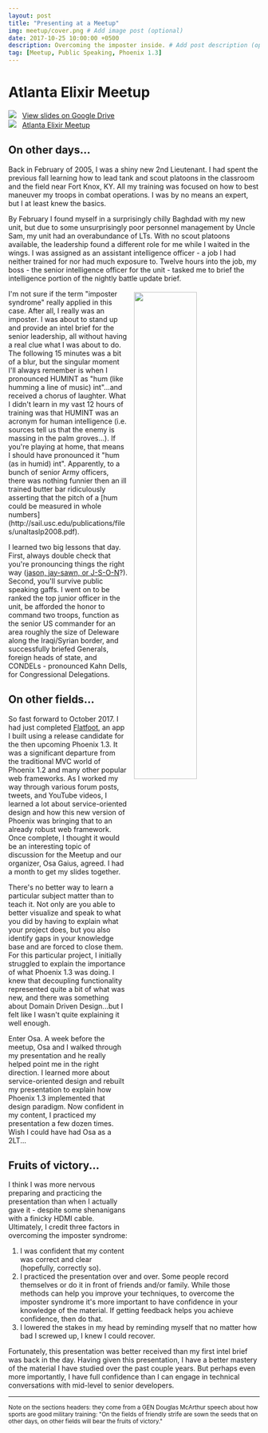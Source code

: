 ```yaml
---
layout: post
title: "Presenting at a Meetup"
img: meetup/cover.png # Add image post (optional)
date: 2017-10-25 10:00:00 +0500
description: Overcoming the imposter inside. # Add post description (optional)
tag: [Meetup, Public Speaking, Phoenix 1.3]
---
```

# Atlanta Elixir Meetup

![](https://ssl.gstatic.com/docs/doclist/images/infinite_arrow_favicon_4.ico) &nbsp;&nbsp;<a href="https://docs.google.com/presentation/d/1fbS_BCUKQN7MfHBLXxra_gb-hCKbY9DqSe-ePKoA5wY/edit?usp=sharing" target="\_blank">View slides on Google Drive</a>
<br>
![](https://secure.meetupstatic.com/s/img/68780390453345256452178/favicon.ico) &nbsp;&nbsp;<a href="https://www.meetup.com/atlantaelixir/" target="\_blank">Atlanta Elixir Meetup</a>


## On other days...

Back in February of 2005, I was a shiny new 2nd Lieutenant. I had spent the previous fall learning how to lead tank and scout platoons in the classroom and the field near Fort Knox, KY. All my training was focused on how to best maneuver my troops in combat operations. I was by no means an expert, but I at least knew the basics.

By February I found myself in a surprisingly chilly Baghdad with my new unit, but due to some unsurprisingly poor personnel management by Uncle Sam, my unit had an overabundance of LTs.  With no scout platoons available, the leadership found a different role for me while I waited in the wings. I was assigned as an assistant intelligence officer - a job I had neither trained for nor had much exposure to. Twelve hours into the job, my boss - the senior intelligence officer for the unit - tasked me to brief the intelligence portion of the nightly battle update brief.
<br>

<img src="http://militaryhumor.net/wp-content/uploads/2015/11/military-humor-i-found-lt-barb-wire.jpg" align="right" width="50%" style="float: right; padding-left: 10px; padding-top: 5px;">
I'm not sure if the term "imposter syndrome" really applied in this case. After all, I really was an imposter. I was about to stand up and provide an intel brief for the senior leadership, all without having a real clue what I was about to do. The following 15 minutes was a bit of a blur, but the singular moment I'll always remember is when I pronounced HUMINT as "hum (like humming a line of music) int"...and received a chorus of laughter. What I didn't learn in my vast 12 hours of training was that HUMINT was an acronym for human intelligence (i.e. sources tell us that the enemy is massing in the palm groves...). If you're playing at home, that means I should have pronounced it "hum (as in humid) int". Apparently, to a bunch of senior Army officers, there was nothing funnier then an ill trained butter bar ridiculously asserting that the pitch of a [hum could be measured in whole numbers](http://sail.usc.edu/publications/files/unaltaslp2008.pdf).

I learned two big lessons that day. First, always double check that you're pronouncing things the right way ([jason, jay-sawn, or J-S-O-N](https://www.youtube.com/watch?v=zhVdWQWKRqM&feature=youtu.be)?). Second, you'll survive public speaking gaffs. I went on to be ranked the top junior officer in the unit, be afforded the honor to command two troops, function as the senior US commander for an area roughly the size of Deleware along the Iraqi/Syrian border, and successfully briefed Generals, foreign heads of state, and CONDELs - pronounced Kahn Dells, for Congressional Delegations.

## On other fields...

So fast forward to October 2017. I had just completed [Flatfoot]({{site.baseurl}}/portfolio/1_flatfoot/), an app I built using a release candidate for the then upcoming Phoenix 1.3. It was a significant departure from the traditional MVC world of Phoenix 1.2 and many other popular web frameworks. As I worked my way through various forum posts, tweets, and YouTube videos, I learned a lot about service-oriented design and how this new version of Phoenix was bringing that to an already robust web framework. Once complete, I thought it would be an interesting topic of discussion for the Meetup and our organizer, Osa Gaius, agreed. I had a month to get my slides together.

There's no better way to learn a particular subject matter than to teach it. Not only are you able to better visualize and speak to what you did by having to explain what your project does, but you also identify gaps in your knowledge base and are forced to close them. For this particular project, I initially struggled to explain the importance of what Phoenix 1.3 was doing. I knew that decoupling functionality represented quite a bit of what was new, and there was something about Domain Driven Design...but I felt like I wasn't quite explaining it well enough.

Enter Osa. A week before the meetup, Osa and I walked through my presentation and he really helped point me in the right direction. I learned more about service-oriented design and rebuilt my presentation to explain how Phoenix 1.3 implemented that design paradigm. Now confident in my content, I practiced my presentation a few dozen times. Wish I could have had Osa as a 2LT...

## Fruits of victory...

I think I was more nervous preparing and practicing the presentation than when I actually gave it - despite some shenanigans with a finicky HDMI cable. Ultimately, I credit three factors in overcoming the imposter syndrome:
1. I was confident that my content was correct and clear (hopefully, correctly so).
2. I practiced the presentation over and over. Some people record themselves or do it in front of friends and/or family. While those methods can help you improve your techniques, to overcome the imposter syndrome it's more important to have confidence in your knowledge of the material. If getting feedback helps you achieve confidence, then do that.
3. I lowered the stakes in my head by reminding myself that no matter how bad I screwed up, I knew I could recover.

Fortunately, this presentation was better received than my first intel brief was back in the day. Having given this presentation, I have a better mastery of the material I have studied over the past couple years. But perhaps even more importantly, I have full confidence than I can engage in technical conversations with mid-level to senior developers.

<hr>

<small>Note on the sections headers: they come from a GEN Douglas McArthur speech about how sports are good military training: "On the fields of friendly strife are sown the seeds that on other days, on other fields will bear the fruits of victory."</small>
